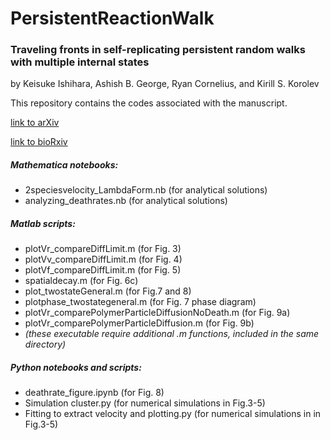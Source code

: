 # PersistentReactionWalk

### Traveling fronts in self-replicating persistent random walks with multiple internal states
by Keisuke Ishihara, Ashish B. George, Ryan Cornelius, and Kirill S. Korolev


This repository contains the codes associated with the manuscript.

[link to arXiv](https://arxiv.org/abs/2004.08313)

[link to bioRxiv](https://www.biorxiv.org/content/10.1101/2020.04.15.042895v1)

##### Mathematica notebooks:

* 2speciesvelocity_LambdaForm.nb (for analytical solutions)
* analyzing_deathrates.nb (for analytical solutions)

##### Matlab scripts:

* plotVr_compareDiffLimit.m (for Fig. 3)
* plotVv_compareDiffLimit.m (for Fig. 4)
* plotVf_compareDiffLimit.m (for Fig. 5)
* spatialdecay.m (for Fig. 6c)
* plot_twostateGeneral.m (for Fig.7 and 8)
* plotphase_twostategeneral.m (for Fig. 7 phase diagram)
* plotVr_comparePolymerParticleDiffusionNoDeath.m (for Fig. 9a)
* plotVr_comparePolymerParticleDiffusion.m (for Fig. 9b)
* _(these executable require additional .m functions, included in the same directory)_

##### Python notebooks and scripts:

* deathrate_figure.ipynb (for Fig. 8)
* Simulation cluster.py (for numerical simulations in Fig.3-5)
* Fitting to extract velocity and plotting.py (for numerical simulations in in Fig.3-5)
